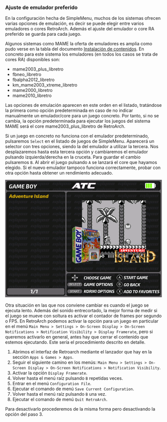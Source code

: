 ### Ajuste de emulador preferido

En la configuración hecha de SimpleMenu, muchos de los sistemas ofrecen varias opciones de emulación, es decir se puede elegir entre varios emuladores o cores RetroArch. Además el ajuste del emulador o core RA preferido se guarda para cada juego.

Algunos sistemas como MAME la oferta de emuladores es amplia como pudo verse en la tabla del documento [Instalación de contenidos](#). En concreto para este sistema los emuladores (en todos los casos se trata de cores RA) disponibles son:

* mame2003_plus_libretro
* fbneo_libretro
* fbalpha2012_libretro
* km_mame2003_xtreme_libretro
* mame2000_libretro
* mame2010_libretro

Las opciones de emulación aparecen en este orden en el listado, tratándose la primera como opción predeterminada en caso de no indicar manualmente un emulador/core para un juego concreto. Por tanto, si no se cambia, la opción predeterminada para ejecutar los juegos del sistema MAME será el core mame2003_plus_libretro de RetroArch.

Si un juego en concreto no funciona con el emulador predeterminado, pulsaremos `Select` en el listado de juegos de SimpleMenu. Aparecerá un selector con tres opciones, siendo la del emulador a utilizar la tercera. Nos desplazaremos hasta esta tercera opción y cambiaremos el emulador pulsando izquierda/derecha en la cruceta. Para guardar el cambio pulsaremos `B`. Al abrir el juego pulsando `A` se lanzará el core que hayamos elegido. Si el nuevo emulador tampoco funciona correctamente, probar con otra opción hasta obtener un rendimiento adecuado.

![Core selection](images/core_selection.gif)

Otra situación en las que nos conviene cambiar es cuando el juego se ejecuta lento. Además del sonido entrecortado, la mejor forma de medir si el juego se mueve con soltura es activar el contador de frames por segundo o FPS. En RetroArch podemos activar la opción para un juego en particular en el menú `Main Menu > Settings > On-Screen Display > On-Screen Notifications > Notification Visibility > Display Framerate`, pero si queremos activarlo en general, antes hay que cerrar el contenido que estemos ejecutando. Este sería el procedimiento descrito en detalle.

1. Abrimos el interfaz de Retroarch mediante el lanzador que hay en la sección `Apps & Games > Apps`.
2. Seguir el siguiente camino en los menús: `Main Menu > Settings > On-Screen Display > On-Screen Notifications > Notification Visibility`.
3. Activar la opción `Display Framerate`.
4. Volver hasta el menú raíz pulsando `B` repetidas veces.
5. Entrar en el menú `Configuration File`.
6. Ejecutar el comando de menú `Save Current Configuration`.
7. Volver hasta el menú raíz pulsando `B` una vez.
8. Ejecutar el comando de menú `Quit RetroArch`.

Para desactivarlo procederemos de la misma forma pero desactivando la opción del paso 3.

